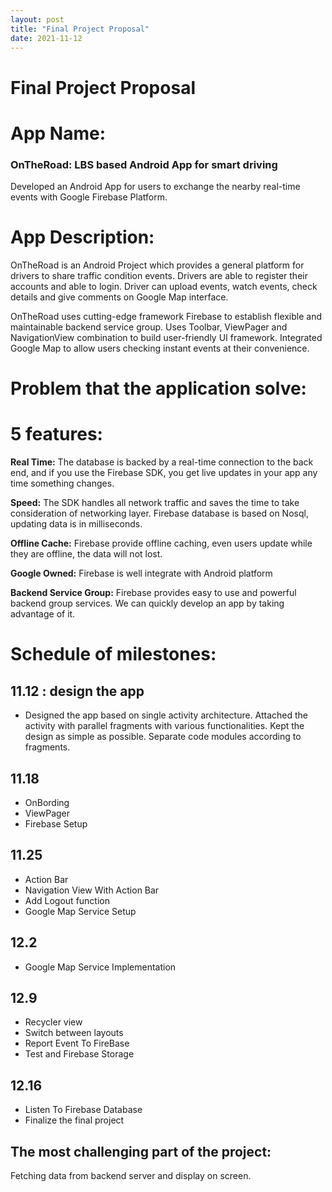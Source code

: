 ```yaml
---
layout: post
title: "Final Project Proposal"
date: 2021-11-12
---
```


# Final Project Proposal

# App Name:
### OnTheRoad: LBS based Android App for smart driving 
Developed an Android App for users to exchange the nearby real-time events with Google Firebase Platform.

# App Description:
OnTheRoad is an Android Project which provides a general platform for drivers to share traffic condition events. 
Drivers are able to register their accounts and able to login. Driver can upload events, watch events, check details and give comments on Google Map interface.

OnTheRoad uses cutting-edge framework Firebase to establish flexible and maintainable backend service group. Uses Toolbar, ViewPager and NavigationView combination to build user-friendly UI framework. Integrated Google Map to allow users checking instant events at their convenience. 

# Problem that the application solve:


# 5 features:
**Real Time:** The database is backed by a real-time connection to the back end, and if you use the Firebase SDK, you get live updates in your app any time something changes.


**Speed:** The SDK handles all network traffic and saves the time to take consideration of networking layer. Firebase database is based on Nosql, updating data is in milliseconds.

**Offline Cache:** Firebase provide offline caching, even users update while they are offline, the data will not lost.


**Google Owned:** Firebase is well integrate with Android platform 

**Backend Service Group:** Firebase provides easy to use and powerful backend group services. We can quickly develop an app by taking advantage of it.

# Schedule of milestones:
## 11.12 : design the app 
* Designed the app based on single activity architecture. Attached the activity with parallel fragments with various functionalities. Kept the design as simple as possible. Separate code modules according to fragments. 

## 11.18
* OnBording
* ViewPager
* Firebase Setup

## 11.25
* Action Bar
* Navigation View With Action Bar
* Add Logout function
* Google Map Service Setup

## 12.2
* Google Map Service Implementation

## 12.9 
* Recycler view
* Switch between layouts
* Report Event To FireBase
* Test and Firebase Storage

## 12.16
* Listen To Firebase Database
* Finalize the final project

## The most challenging part of the project:
Fetching data from backend server and display on screen.
